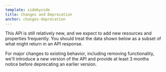 ```yaml
---
template: sidebyside
title: Changes and Deprecation
anchor: changes-deprecation
---
```


This API is still relatively new, and we expect to add new resources and properties frequently. You should treat the data shown below as a subset of what might return in an API response.

For major changes to existing behavior, including removing functionality, we'll introduce a new version of the API and provide at least 3 months notice before deprecating an earlier version.
